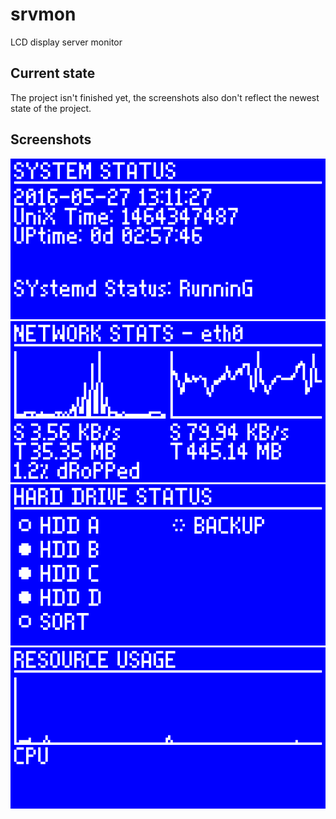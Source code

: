 srvmon
======

LCD display server monitor


Current state
-------------

The project isn't finished yet, the screenshots
also don't reflect the newest state of the project.


Screenshots
-----------


![System Status Screen](screenshots/system_status.png)
![Network Stats Screen](screenshots/network_stats.png)
![Hard Drive Status](screenshots/hard_drive_status.png)
![Resource Usage Screen](screenshots/resource_usage.png)
